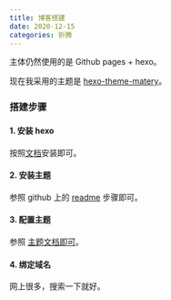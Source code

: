 ```yaml
---
title: 博客搭建
date: 2020-12-15
categories: 折腾
---
```


主体仍然使用的是 Github pages + hexo。

现在我采用的主题是 [hexo-theme-matery](https://github.com/blinkfox/hexo-theme-matery)。

### 搭建步骤

#### 1. 安装 hexo

按照[文档](https://hexo.io/zh-cn/docs/)安装即可。

#### 2. 安装主题

参照 github 上的 [readme](https://github.com/fluid-dev/hexo-theme-fluid) 步骤即可。

#### 3. 配置主题

参照 [主题文档即可](https://hexo.fluid-dev.com/docs/guide/)。

#### 4. 绑定域名

网上很多，搜索一下就好。

